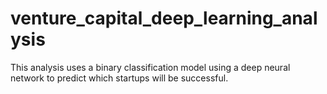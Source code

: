 # venture_capital_deep_learning_analysis
This analysis uses a binary classification model using a deep neural network to predict which startups will be successful. 
